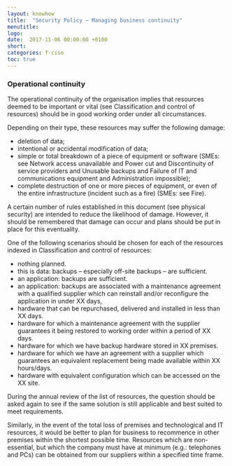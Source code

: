 ```yaml
---
layout: knowhow
title:  "Security Policy – Managing business continuity"
menutitle:
logo:
date:  2017-11-06 00:00:00 +0100
short:
categories: f-ciso
toc: true
---
```

<h3 class="titre-page">Operational continuity</h3>
The operational continuity of the organisation implies that resources deemed to be important or vital (see Classification and control of resources) should be in good working order under all circumstances.

Depending on their type, these resources may suffer the following damage:

* deletion of data;
* intentional or accidental modification of data;
* simple or total breakdown of a piece of equipment or software (SMEs: see Network access unavailable and Power cut and Discontinuity of service providers and Unusable backups and Failure of IT and communications equipment and Administration impossible);
* complete destruction of one or more pieces of equipment, or even of the entire infrastructure (incident such as a fire) (SMEs: see Fire).

A certain number of rules established in this document (see physical security) are intended to reduce the likelihood of damage. However, it should be remembered that damage can occur and plans should be put in place for this eventuality.

One of the following scenarios should be chosen for each of the resources indexed in Classification and control of resources:

* nothing planned.
* this is data: backups – especially off-site backups – are sufficient.
* an application: backups are sufficient.
* an application: backups are associated with a maintenance agreement with a qualified supplier which can reinstall and/or reconfigure the application in under XX days,
* hardware that can be repurchased, delivered and installed in less than XX days.
* hardware for which a maintenance agreement with the supplier guarantees it being restored to working order within a period of XX days.
* hardware for which we have backup hardware stored in XX premises.
* hardware for which we have an agreement with a supplier which guarantees an equivalent replacement being made available within XX hours/days.
* hardware with equivalent configuration which can be accessed on the XX site.

During the annual review of the list of resources, the question should be asked again to see if the same solution is still applicable and best suited to meet requirements.

Similarly, in the event of the total loss of premises and technological and IT resources, it would be better to plan for business to recommence in other premises within the shortest possible time. Resources which are non-essential, but which the company must have at minimum (e.g.: telephones and PCs) can be obtained from our suppliers within a specified time frame.
